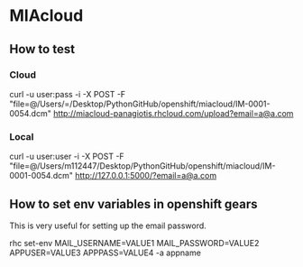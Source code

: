 # MIAcloud


## How to test

### Cloud
curl -u user:pass -i -X POST -F "file=@/Users/=/Desktop/PythonGitHub/openshift/miacloud/IM-0001-0054.dcm" http://miacloud-panagiotis.rhcloud.com/upload?email=a@a.com

### Local 

curl -u user:user -i -X POST -F "file=@/Users/m112447/Desktop/PythonGitHub/openshift/miacloud/IM-0001-0054.dcm" http://127.0.0.1:5000/?email=a@a.com

## How to set env variables in openshift gears

This is very useful for setting up the email password. 

rhc set-env MAIL_USERNAME=VALUE1 MAIL_PASSWORD=VALUE2  APPUSER=VALUE3 APPPASS=VALUE4 -a appname 